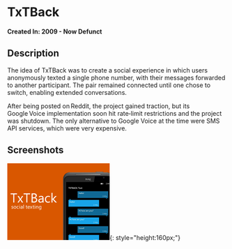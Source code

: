 # TxTBack

**Created In: 2009 - Now Defunct**

## Description

The idea of TxTBack was to create a social experience in which users anonymously texted a single phone number, with their messages forwarded to another participant. The pair remained connected until one chose to switch, enabling extended conversations.

After being posted on Reddit, the project gained traction, but its Google Voice implementation soon hit rate‑limit restrictions and the project was shutdown. The only alternative to Google Voice at the time were SMS API services, which were very expensive.

## Screenshots

![Main Menu](./assets/txtback/TxTBack.png){: style="height:160px;"}
